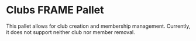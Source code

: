 # Clubs FRAME Pallet

This pallet allows for club creation and membership management. Currently, it does not support neither club
nor member removal. 

